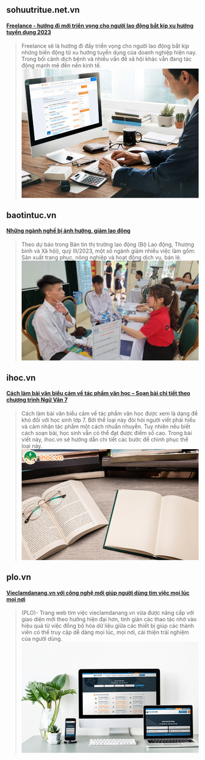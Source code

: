 ## sohuutritue.net.vn

#### [Freelance - hướng đi mới triển vọng cho người lao động bắt kịp xu hướng tuyển dụng 2023](https://sohuutritue.net.vn/freelance--huong-di-moi-trien-vong-cho-nguoi-lao-dong-bat-kip-xu-huong-tuyen-dung-2023-d180549.html)

> Freelance sẽ là hướng đi đầy triển vọng cho người lao động bắt kịp những biến động từ xu hướng tuyển dụng của doanh
> nghiệp hiện nay. Trong bối cảnh dịch bệnh và nhiều vấn đề xã hội khác vẫn đang tác động mạnh mẽ đến nền kinh tế.
![img.png](img.png)

## baotintuc.vn

#### [Những ngành nghề bị ảnh hưởng, giảm lao động](https://baotintuc.vn/xa-hoi/nhung-nganh-nghe-bi-anh-huong-giam-lao-dong-20230721154026969.htm)

> Theo dự báo trong Bản tin thị trường lao động (Bộ Lao động, Thương binh và Xã hội), quý III/2023, một số ngành giảm
> nhiều việc làm gồm: Sản xuất trang phục, nông nghiệp và hoạt động dịch vụ, bán lẻ.
![img_1.png](img_1.png)

## ihoc.vn

#### [Cách làm bài văn biểu cảm về tác phẩm văn học – Soạn bài chi tiết theo chương trình Ngữ Văn 7](https://ihoc.vn/tin-tuc/cach-lam-bai-van-bieu-cam-ve-tac-pham-van-hoc.html)

> Cách làm bài văn biểu cảm về tác phẩm văn học được xem là dạng đề khó đối với học sinh lớp 7. Bởi thể loại này đòi hỏi
> người viết phải hiểu và cảm nhận tác phẩm một cách nhuần nhuyễn. Tuy nhiên nếu biết cách soạn bài, học sinh vẫn có thể
> đạt được điểm số cao. Trong bài viết này, ihoc.vn sẽ hướng dẫn chi tiết các bước để chinh phục thể loại này.
![img_2.png](img_2.png)

## plo.vn

#### [Vieclamdanang.vn với công nghệ mới giúp người dùng tìm việc mọi lúc mọi nơi](https://plo.vn/vieclamdanangvn-voi-cong-nghe-moi-giup-nguoi-dung-tim-viec-moi-luc-moi-noi-post745958.html)

> (PLO)- Trang web tìm việc vieclamdanang.vn vừa được nâng cấp với giao diện mới theo hướng hiện đại hơn, tinh giản các
> thao tác nhờ vào hiệu quả từ việc đồng bộ hóa dữ liệu giữa các thiết bị giúp các thành viên có thể truy cập dễ dàng mọi
> lúc, mọi nơi, cải thiện trải nghiệm của người dùng.
![img_3.png](img_3.png)